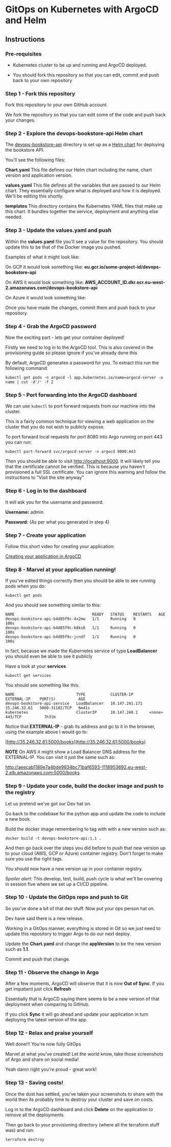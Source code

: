 # GitOps on Kubernetes with ArgoCD and Helm

## Instructions

### Pre-requisites

* Kubernetes cluster to be up and running and ArgoCD deployed.

* You should fork this repository so that you can edit, commit and push back to your own repository

### Step 1 - Fork this repository

Fork this repository to your own GitHub account. 

We fork the repository so that you can edit some of the code and push back your changes.

### Step 2 - Explore the devops-bookstore-api Helm chart

The [devops-bookstore-api](./devops-bookstore-api) directory is set up as a [Helm chart](https://helm.sh/docs/) for deploying the bookstore API.

You'll see the following files:

**Chart.yaml** This file defines our Helm chart including the name, chart version and application version.

**values.yaml** This file defines all the variables that are passed to our Helm chart. They essentially configure what is deployed and how it is deployed. We'll be editing this shortly.

**templates** This directory contains the Kubernetes YAML files that make up this chart. It bundles together the service, deployment and anything else needed.

### Step 3 - Update the values.yaml and push

Within the **values.yaml** file you'll see a value for the repository. You should update this to be that of the Docker image you pushed.

Examples of what it might look like:

On GCP it would look something like:  **eu.gcr.io/some-project-id/devops-bookstore-api**

On AWS it would look something like:  **AWS_ACCOUNT_ID.dkr.ecr.eu-west-2.amazonaws.com/devops-bookstore-api**

On Azure it would look something like:

Once you have made the changes, commit them and push back to your repository.

### Step 4 - Grab the ArgoCD password

Now the exciting part - lets get your container deployed!

Firstly we need to log in to the ArgoCD tool. This is also covered in the provisioning guide so please ignore if you've already done this

By default, ArgoCD generates a password for you. To extract this run the following command:

```
kubectl get pods -n argocd -l app.kubernetes.io/name=argocd-server -o name | cut -d'/' -f 2
```

### Step 5 - Port forwarding into the ArgoCD dashboard

We can use `kubectl` to port forward requests from our machine into the cluster. 

This is a fairly common technique for viewing a web application on the cluster that you do not wish to publicly expose.

To port forward local requests for port 8080 into Argo running on port 443 you can run:

```
kubectl port-forward svc/argocd-server -n argocd 9000:443
```

Then you should be able to visit [http://localhost:9000](http://localhost:8080). It will likely tell you that the certificate cannot be verified. This is because you haven't provisioned a full SSL certificate. You can ignore this warning and follow the instructions to "Visit the site anyway"

### Step 6 - Log in to the dashboard

It will ask you for the username and password.

**Username:** admin

**Password:** (As per what you generated in step 4)

### Step 7 - Create your application 

Follow this short video for creating your application:

[Creating your application in ArgoCD](https://storage.googleapis.com/devops-up-skill/session-004-argocd-app-creation.mp4)

### Step 8 - Marvel at your application running!

If you've edited things correctly then you should be able to see running pods when you do:

```
kubectl get pods
```

And you should see something similar to this:

```
NAME                                  READY   STATUS    RESTARTS   AGE
devops-bookstore-api-b4d85f9c-4x2mw   1/1     Running   0          100s
devops-bookstore-api-b4d85f9c-b8ks6   1/1     Running   0          100s
devops-bookstore-api-b4d85f9c-jcndf   1/1     Running   0          100s
```

In fact, because we made the Kubernetes service of type **LoadBalancer** you should even be able to see it publicly

Have a look at your **services**

```
kubectl get services
```

You should see something like this:

```
NAME                           TYPE           CLUSTER-IP       EXTERNAL-IP    PORT(S)          AGE
devops-bookstore-api-service   LoadBalancer   10.147.241.171   35.246.32.61   5000:31102/TCP   6m41s
kubernetes                     ClusterIP      10.147.240.1     <none>         443/TCP          7h31m
```

Notice that **EXTERNAL-IP** - grab its address and go to it in the browser, using the example above I would go to:

[http://35.246.32.61:5000/books](http://35.246.32.61:5000/books)

**NOTE** On AWS it might show a Load Balancer DNS address for the EXTERNAL-IP. You can visit it just the same such as:

http://aeecab1189e7a4bde9834bc71baf6593-1118953692.eu-west-2.elb.amazonaws.com:5000/books

### Step 9 - Update your code, build the docker image and push to the registry

Let us pretend we've got our Dev hat on.

Go back to the codebase for the python app and update the code to include a new book.

Build the docker image remembering to tag with with a new version such as:

```
docker build -t devops-bookstore-api:1.1 .
```

And then go back over the steps you did before to push that new version up to your cloud (AWS, GCP or Azure) container registry. Don't forget to make sure you use the right tags.

You should now have a new version up in your container registry.

_Spoiler alert_: This develop, test, build, push cycle is what we'll be covering in session five where we set up a CI/CD pipeline.

### Step 10 - Update the GitOps repo and push to Git

So you've done a bit of that dev stuff. Now put your ops person hat on.

Dev have said there is a new release. 

Working in a GitOps manner, everything is stored in Git so we just need to update this repository to trigger Argo to do our next deploy.

Update the **Chart.yaml** and change the **appVersion** to be the new version such as **1.1**. 

Commit and push that change.

### Step 11 - Observe the change in Argo

After a few moments, ArgoCD will observe that it is now **Out of Sync**. If you get impatient just click **Refresh**

Essentially that is ArgoCD saying there seems to be a new version of that deployment when comparing to GitHub.

If you click **Sync** it will go ahead and update your application in turn deploying the latest version of the app.

### Step 12 - Relax and praise yourself

Well done!!! You're now fully GitOps

Marvel at what you've created! Let the world know, take those screenshots of Argo and share on social media! 

Yeah damn right you're proud - great work!

### Step 13 - Saving costs!

Once the dust has settled, you've taken your screenshots to share with the world then its probably time to destroy your cluster and save on costs.

Log in to the ArgoCD dashboard and click **Delete** on the application to remove all the deployments

Then go back to your provisioning directory (where all the terraform stuff was) and run:

```
terraform destroy
```



